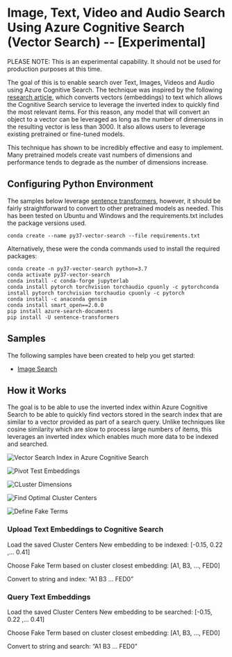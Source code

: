 # Image, Text, Video and Audio Search Using Azure Cognitive Search (Vector Search) -- [Experimental]

PLEASE NOTE: This is an experimental capability.  It should not be used for production purposes at this time.

The goal of this is to enable search over Text, Images, Videos and Audio using Azure Cognitive Search.  The technique was inspired by the following [research article](http://nmis.isti.cnr.it/falchi/Draft/2016-DaWaK-DRAFT.pdf), which converts vectors (embeddings) to text which allows the Cognitive Search service to leverage the inverted index to quickly find the most relevant items.  For this reason, any model that will convert an object to a vector can be leveraged as long as the number of dimensions in the resulting vector is less than 3000.  It also allows users to leverage existing pretrained or fine-tuned models.

This technique has shown to be incredibly effective and easy to implement.  Many pretrained models create vast numbers of dimensions and performance tends to degrade as the number of dimensions increase.  

## Configuring Python Environment
The samples below leverage [sentence transformers](https://github.com/UKPLab/sentence-transformers), however, it should be fairly straightforward to convert to other pretrained models as needed.  This has been tested on Ubuntu and Windows and the requirements.txt includes the package versions used.  

```
conda create --name py37-vector-search --file requirements.txt
```

Alternatively, these were the conda commands used to install the required packages:

```
conda create -n py37-vector-search python=3.7
conda activate py37-vector-search
conda install -c conda-forge jupyterlab
conda install pytorch torchvision torchaudio cpuonly -c pytorchconda install pytorch torchvision torchaudio cpuonly -c pytorch
conda install -c anaconda gensim
conda install smart_open==2.0.0
pip install azure-search-documents
pip install -U sentence-transformers
```

## Samples
The following samples have been created to help you get started:
- [Image Search](https://github.com/liamca/vector-search/tree/main/notebooks/image-search)

## How it Works

The goal is to be able to use the inverted index within Azure Cognitive Search to be able to quickly find vectors stored in the search index that are similar to a vector provided as part of a search query.  Unlike techniques like cosine similarity which are slow to process large numbers of items, this leverages an inverted index which enables much more data to be indexed and searched.  

![Vector Search Index in Azure Cognitive Search](https://github.com/liamca/vector-search/raw/main/imgs/azure-cognitive-search-index.png)

![Pivot Test Embeddings](https://github.com/liamca/vector-search/raw/main/imgs/pivot-embeddings.png)

![CLuster Dimensions](https://github.com/liamca/vector-search/raw/main/imgs/find-cluster-centers.png)

![Find Optimal Cluster Centers](https://github.com/liamca/vector-search/raw/main/imgs/find-optimal-center-clusters.png)

![Define Fake Terms](https://github.com/liamca/vector-search/raw/main/imgs/define-fake-terms.png)

### Upload Text Embeddings to Cognitive Search

Load the saved Cluster Centers
New embedding to be indexed: [-0.15, 0.22 ,… 0.41]

Choose Fake Term based on cluster closest embedding: [A1, B3, …, FED0]

Convert to string and index: “A1 B3 … FED0”

### Query Text Embeddings

Load the saved Cluster Centers
New embedding to be searched: [-0.15, 0.22 ,… 0.41]

Choose Fake Term based on cluster closest embedding: [A1, B3, …, FED0]

Convert to string and search: “A1 B3 … FED0”

